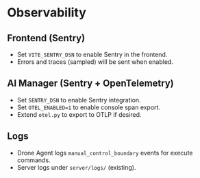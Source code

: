 # Observability

## Frontend (Sentry)
- Set `VITE_SENTRY_DSN` to enable Sentry in the frontend.
- Errors and traces (sampled) will be sent when enabled.

## AI Manager (Sentry + OpenTelemetry)
- Set `SENTRY_DSN` to enable Sentry integration.
- Set `OTEL_ENABLED=1` to enable console span export.
- Extend `otel.py` to export to OTLP if desired.

## Logs
- Drone Agent logs `manual_control_boundary` events for execute commands.
- Server logs under `server/logs/` (existing).
